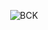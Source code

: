 <p align="center"><img alt="BCK" src="https://cdn.pixabay.com/photo/2015/01/11/10/54/eyes-596106_960_720.png"></p>
